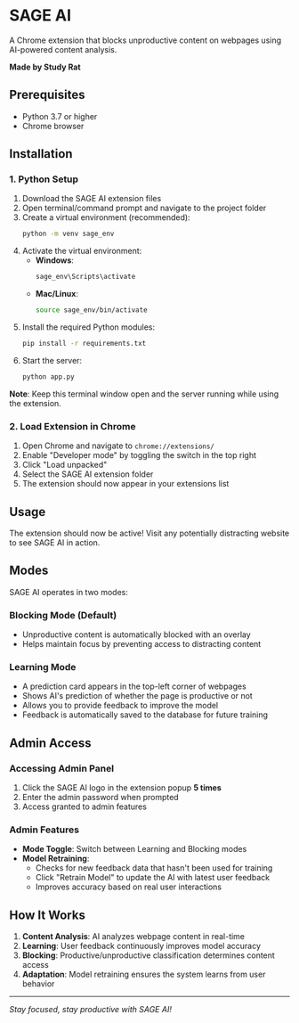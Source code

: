 # SAGE AI

A Chrome extension that blocks unproductive content on webpages using AI-powered content analysis.

**Made by Study Rat**

## Prerequisites

- Python 3.7 or higher
- Chrome browser

## Installation

### 1. Python Setup
1. Download the SAGE AI extension files
2. Open terminal/command prompt and navigate to the project folder
3. Create a virtual environment (recommended):
   ```bash
   python -m venv sage_env
   ```
4. Activate the virtual environment:
   - **Windows**: 
     ```bash
     sage_env\Scripts\activate
     ```
   - **Mac/Linux**: 
     ```bash
     source sage_env/bin/activate
     ```
5. Install the required Python modules:
   ```bash
   pip install -r requirements.txt
   ```
6. Start the server:
   ```bash
   python app.py
   ```

**Note**: Keep this terminal window open and the server running while using the extension.

### 2. Load Extension in Chrome
1. Open Chrome and navigate to `chrome://extensions/`
2. Enable "Developer mode" by toggling the switch in the top right
3. Click "Load unpacked"
4. Select the SAGE AI extension folder
5. The extension should now appear in your extensions list

## Usage

The extension should now be active! Visit any potentially distracting website to see SAGE AI in action.

## Modes

SAGE AI operates in two modes:

### Blocking Mode (Default)
- Unproductive content is automatically blocked with an overlay
- Helps maintain focus by preventing access to distracting content

### Learning Mode
- A prediction card appears in the top-left corner of webpages
- Shows AI's prediction of whether the page is productive or not
- Allows you to provide feedback to improve the model
- Feedback is automatically saved to the database for future training

## Admin Access

### Accessing Admin Panel
1. Click the SAGE AI logo in the extension popup **5 times**
2. Enter the admin password when prompted
3. Access granted to admin features

### Admin Features
- **Mode Toggle**: Switch between Learning and Blocking modes
- **Model Retraining**: 
  - Checks for new feedback data that hasn't been used for training
  - Click "Retrain Model" to update the AI with latest user feedback
  - Improves accuracy based on real user interactions

## How It Works

1. **Content Analysis**: AI analyzes webpage content in real-time
2. **Learning**: User feedback continuously improves model accuracy
3. **Blocking**: Productive/unproductive classification determines content access
4. **Adaptation**: Model retraining ensures the system learns from user behavior

---

*Stay focused, stay productive with SAGE AI!*